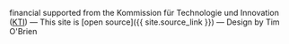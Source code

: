 
 financial supported from the Kommission für Technologie und Innovation ([KTI](https://www.kti.admin.ch/))
&mdash;
This site is [open source]({{ site.source_link }})
&mdash;
Design by Tim O'Brien
